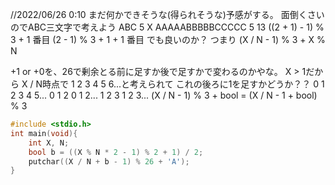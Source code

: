 ﻿//2022/06/26  0:10
まだ何かできそうな(得られそうな)予感がする。
面倒くさいのでABC三文字で考えよう
ABC
5 X
AAAAABBBBBCCCCC
5 13
((2 + 1) - 1) % 3 + 1 番目
(2 - 1) % 3 + 1 + 1 番目 でも良いのか？
つまり
(X / N - 1) % 3 + X % N

+1 or +0を、26で剰余とる前に足すか後で足すかで変わるのかやな。
X > 1だから
X / N時点で
1 2 3 4 5 6...と考えられて
これの後ろに1を足すかどうか？？
0 1 2 3 4 5...
0 1 2 0 1 2...
1 2 3 1 2 3...
(X / N - 1) % 3 + bool = (X / N - 1 + bool) % 3
```c
#include <stdio.h>
int main(void){
    int X, N;
    bool b = ((X % N * 2 - 1) % 2 + 1) / 2;
    putchar((X / N + b - 1) % 26 + 'A');
}
```
